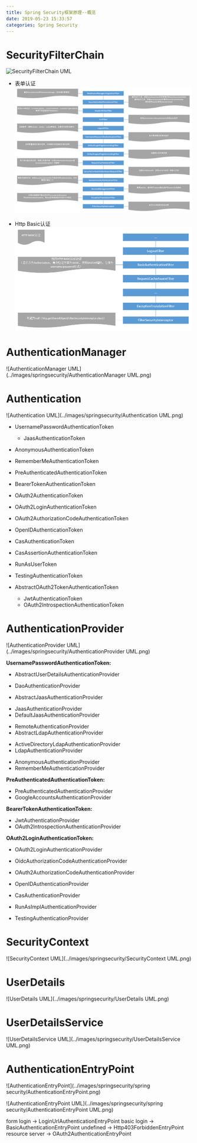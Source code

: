 ```yaml
---
title: Spring Security框架原理--概览
date: 2019-05-23 15:33:57
categories: Spring Security
---
```

# SecurityFilterChain
![SecurityFilterChain UML](../images/springsecurity/Spring%20Security%20Filter%20UML.png)

* 表单认证
![Spring Security过滤器（表单认证）](../images/springsecurity/Spring%20Security过滤器链-表单认证.png)

* Http Basic认证
![Spring Security过滤器（Http Basic认证）](../images/springsecurity/Spring%20Security过滤器链-Http%20Basic认证.png)

# AuthenticationManager
![AuthenticationManager UML](../images/springsecurity/AuthenticationManager UML.png)

# Authentication
![Authentication UML](../images/springsecurity/Authentication UML.png)

* UsernamePasswordAuthenticationToken
    + JaasAuthenticationToken
* AnonymousAuthenticationToken
* RememberMeAuthenticationToken
* PreAuthenticatedAuthenticationToken
* BearerTokenAuthenticationToken
* OAuth2AuthenticationToken
* OAuth2LoginAuthenticationToken
* OAuth2AuthorizationCodeAuthenticationToken
* OpenIDAuthenticationToken
* CasAuthenticationToken
* CasAssertionAuthenticationToken
* RunAsUserToken
* TestingAuthenticationToken

* AbstractOAuth2TokenAuthenticationToken
    + JwtAuthenticationToken
    + OAuth2IntrospectionAuthenticationToken

# AuthenticationProvider
![AuthenticationProvider UML](../images/springsecurity/AuthenticationProvider UML.png)

**UsernamePasswordAuthenticationToken:** 
* AbstractUserDetailsAuthenticationProvider
 + DaoAuthenticationProvider
* AbstractJaasAuthenticationProvider
 + JaasAuthenticationProvider
 + DefaultJaasAuthenticationProvider
* RemoteAuthenticationProvider
* AbstractLdapAuthenticationProvider
 + ActiveDirectoryLdapAuthenticationProvider
 + LdapAuthenticationProvider

* AnonymousAuthenticationProvider
* RememberMeAuthenticationProvider

**PreAuthenticatedAuthenticationToken:** 
* PreAuthenticatedAuthenticationProvider
* GoogleAccountsAuthenticationProvider

**BearerTokenAuthenticationToken:** 
* JwtAuthenticationProvider
* OAuth2IntrospectionAuthenticationProvider

**OAuth2LoginAuthenticationToken:** 
* OAuth2LoginAuthenticationProvider
* OidcAuthorizationCodeAuthenticationProvider

* OAuth2AuthorizationCodeAuthenticationProvider
* OpenIDAuthenticationProvider
* CasAuthenticationProvider
* RunAsImplAuthenticationProvider
* TestingAuthenticationProvider

# SecurityContext
![SecurityContext UML](../images/springsecurity/SecurityContext UML.png)

# UserDetails
![UserDetails UML](../images/springsecurity/UserDetails UML.png)

# UserDetailsService
![UserDetailsService UML](../images/springsecurity/UserDetailsService UML.png)

# AuthenticationEntryPoint
![AuthenticationEntryPoint](../images/springsecurity/spring security/AuthenticationEntryPoint.png)

![AuthenticationEntryPoint UML](../images/springsecurity/spring security/AuthenticationEntryPoint UML.png)

form login -> LoginUrlAuthenticationEntryPoint
basic login -> BasicAuthenticationEntryPoint
undefined -> Http403ForbiddenEntryPoint
resource server -> OAuth2AuthenticationEntryPoint
